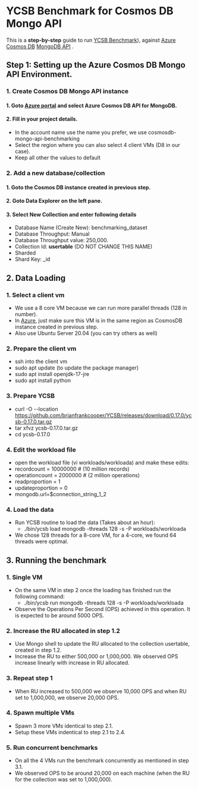 # YCSB Benchmark for Cosmos DB Mongo API 

This is a **step-by-step** guide to run [YCSB Benchmark](https://github.com/brianfrankcooper/YCSB)),  against [Azure Cosmos DB](https://docs.microsoft.com/en-us/azure/cosmos-db/introduction)  [MongoDB API](https://docs.microsoft.com/en-us/azure/cosmos-db/mongodb/mongodb-introduction) . 

## Step 1: Setting up the Azure Cosmos DB Mongo API Environment.

### 1. Create Cosmos DB Mongo API instance

#### 1. Goto [Azure portal](https://ms.portal.azure.com/#create/Microsoft.DocumentDB) and select Azure Cosmos DB API for MongoDB. 

#### 2. Fill in your project details. 

 - In the account name use the name you prefer, we use cosmosdb-mongo-api-benchmarking
 - Select the region where you can also select 4 client VMs (D8 in our case). 
 - Keep all other the values to default 

### 2. Add a new database/collection 
 #### 1. Goto the Cosmos DB instance created in previous step.
 #### 2. Goto **Data Explorer** on the left pane.
#### 3. Select **New Collection** and enter following details
 - Database Name (Create New): benchmarking_dataset
 - Database Throughput: Manual
 - Database Throughput value: 250,000.
 - Collection Id: **usertable** (DO NOT CHANGE THIS NAME)
 - Sharded
 - Shard Key: _id


## 2. Data Loading

### 1. Select a client vm
- We use a 8 core VM because we can run more parallel threads (128 in number).
- In [Azure](https://ms.portal.azure.com/#create/Microsoft.VirtualMachine-ARM), just make sure this VM is in the same region as CosmosDB instance created in previous step.
- Also use Ubuntu Server 20.04 (you can try others as well)

### 2. Prepare the client vm
- ssh into the client vm
- sudo apt update (to update the package manager)
- sudo apt install openjdk-17-jre
- sudo apt install python

### 3. Prepare YCSB
- curl -O --location https://github.com/brianfrankcooper/YCSB/releases/download/0.17.0/ycsb-0.17.0.tar.gz
- tar xfvz ycsb-0.17.0.tar.gz
- cd ycsb-0.17.0

### 4. Edit the workload file
- open the workload file (vi workloads/workloada) and make these edits:
- recordcount = 10000000 # (10 million records)
- operationcount = 2000000 # (2 million operations)
- readproportion = 1
- updateproportion = 0
- mongodb.url=$connection_string_1_2

### 4. Load the data
- Run YCSB routine to load the data (Takes about an hour):
	- ./bin/ycsb load mongodb -threads 128 -s -P workloads/workloada 
- We chose 128 threads for a 8-core VM, for a 4-core, we found 64 threads were optimal.

## 3. Running the benchmark
### 1. Single VM
 - On the same VM in step 2 once the loading has finished run the following command:
	 - ./bin/ycsb run mongodb -threads 128 -s -P workloads/workloada
- Observe the Operations Per Second (OPS) achieved in this operation. It is expected to be around 5000 OPS.

### 2. Increase the RU allocated in step 1.2
- Use Mongo shell to update the RU allocated to the collection usertable, created in step 1.2. 
- Increase the RU to either 500,000 or 1,000,000. We observed OPS increase linearly with increase in RU allocated. 

### 3. Repeat step 1
- When RU increased to 500,000 we observe 10,000 OPS and when RU set to 1,000,000, we observe 20,000 OPS.

### 4. Spawn multiple VMs
- Spawn 3 more VMs identical to step 2.1.
- Setup these VMs indentical to step 2.1 to 2.4.

### 5. Run concurrent benchmarks
- On all the 4 VMs run the benchmark concurrently as mentioned in step 3.1.
- We observed OPS to be around 20,000 on each machine (when the RU for the collection was set to 1,000,000).